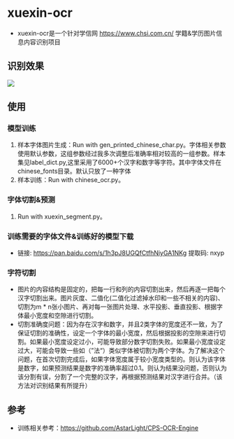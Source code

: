 # xuexin-ocr
*  xuexin-ocr是一个针对学信网 https://www.chsi.com.cn/ 学籍&学历图片信息内容识别项目
## 识别效果
![](https://github.com/wycm/xuexin-ocr/blob/master/1.png)

## 使用

### 模型训练

1. 样本字体图片生成：Run with gen_printed_chinese_char.py。字体相关参数使用默认参数，这组参数经过我多次调整后准确率相对较高的一组参数。样本集见label_dict.py,这里采用了6000+个汉字和数字等字符。其中字体文件在chinese_fonts目录。默认只放了一种字体
2. 样本训练：Run with chinese_ocr.py。

### 字体切割&预测
1. Run with xuexin_segment.py。

### 训练需要的字体文件&训练好的模型下载
* 链接: https://pan.baidu.com/s/1h3pJ8UGQfCtfhNiyGA1NKg 提取码: nxyp

### 字符切割
* 图片的内容结构是固定的，把每一行和列的内容切割出来，然后再逐一把每个汉字切割出来。图片灰度、二值化(二值化过滤掉水印和一些不相关的内容)、切割为m * n张小图片、再对每一张图片处理、水平投影、垂直投影、根据字体最小宽度和空隙进行切割。
* 切割准确度问题：因为存在汉字和数字，并且2类字体的宽度还不一致，为了保证切割的准确性，设定一个字体的最小宽度，然后根据投影的空隙来进行切割。如果最小宽度设定过小，可能导致部分数字切割失败。如果最小宽度设定过大，可能会导致一些如（”法“）类似字体被切割为两个字体。为了解决这个问题，在首次切割完成后，如果字体宽度属于较小宽度类型的。则认为该字体是数字，如果预测结果是数字的准确率超过0.1。则认为结果没问题，否则认为该分割有误，分割了一个完整的汉字，再根据预测结果对汉字进行合并。（该方法对识别结果有所提升）

## 参考
* 训练相关参考：https://github.com/AstarLight/CPS-OCR-Engine